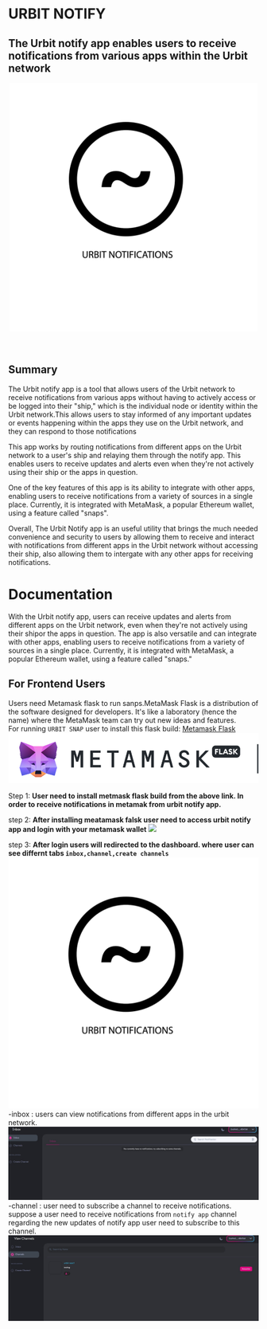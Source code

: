 # URBIT NOTIFY

## The Urbit notify app enables users to receive notifications from various apps within the Urbit network <br>

<p align="center">
<img src="images/urbit_notify.png" width="500" height="500">
</p> <br>

## Summary

<p>The Urbit notify app is a tool that allows users of the Urbit network to receive notifications from various apps without having to actively access or be logged into their "ship," which is the individual node or identity within the Urbit network.This allows users to stay informed of any important updates or events happening within the apps they use on the Urbit network, and they can respond to those notifications</p>
<p>
This app works by routing notifications from different apps on the Urbit network to a user's ship and relaying them through the notify app. This enables users to receive updates and alerts even when they're not actively using their ship or the apps in question.
</p>
<p>
One of the key features of this app is its ability to integrate with other apps, enabling users to receive notifications from a variety of sources in a single place. Currently, it is integrated with MetaMask, a popular Ethereum wallet, using a feature called "snaps".
</p>
<p>
Overall, The Urbit Notify app is an useful utility that brings the much needed convenience and security to users by allowing them to receive and interact with notifications from different apps in the Urbit network without accessing their ship, also allowing them to intergate with any other apps for receiving notifications.
</p>

# Documentation

<p>With the Urbit notify app, users can receive updates and alerts from different apps on the Urbit network, even when they're not actively using their shipor the apps in question. The app is also versatile and can integrate with other apps, enabling users to receive notifications from a variety of sources in a single place. Currently, it is integrated with MetaMask, a popular Ethereum wallet, using a feature called "snaps."</p>

## For Frontend Users

Users need Metamask flask to run sanps.MetaMask Flask is a distribution of the software designed for developers. It's like a laboratory (hence the name) where the MetaMask team can try out new ideas and features. <br>
For running `URBIT SNAP` user to install this flask build: [Metamask Flask](https://vault.elephantdrive.com/web_access/shares/v2/links/redeem_share.aspx#/AAAAAAAAAACtX30fww3OcQ/1)
<img src="images/metamask.png"/>

Step 1: **User need to install metmask flask build from the above link. In order to receive notifications in metamak from urbit notify app.**
<br>

step 2: **After installing meatamask falsk user need to access urbit notify app and login with your metamask wallet**
<img src="images/urbit_login.png">
<br>

step 3: **After login users will redirected to the dashboard. where user can see differnt tabs `inbox,channel,create channels`**
<img src="images/urbit_notify.png"><br>
-inbox : users can view notifications from different apps in the urbit network.
<img src="images/urbit_inbox.jpg"> <br>
-channel : user need to subscribe a channel to receive notifications. suppose a user need to receive notifications from `notify app` channel regarding the new updates of notify app user need to subscribe to this channel. <br>
<img src="images/urbit_channel.jpg">
